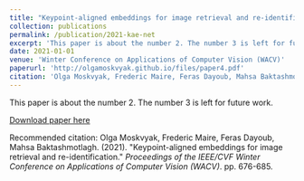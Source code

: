 ```yaml
---
title: "Keypoint-aligned embeddings for image retrieval and re-identification"
collection: publications
permalink: /publication/2021-kae-net
excerpt: 'This paper is about the number 2. The number 3 is left for future work.'
date: 2021-01-01
venue: 'Winter Conference on Applications of Computer Vision (WACV)'
paperurl: 'http://olgamoskvyak.github.io/files/paper4.pdf'
citation: 'Olga Moskvyak, Frederic Maire, Feras Dayoub, Mahsa Baktashmotlagh. (2021). &quot;Keypoint-aligned embeddings for image retrieval and re-identification.&quot; <i>Proceedings of the IEEE/CVF Winter Conference on Applications of Computer Vision (WACV)</i>. pp. 676-685.'
---
```

This paper is about the number 2. The number 3 is left for future work.

[Download paper here](http://olgamoskvyak.github.io/files/paper4.pdf)

Recommended citation: Olga Moskvyak, Frederic Maire, Feras Dayoub, Mahsa Baktashmotlagh. (2021). &quot;Keypoint-aligned embeddings for image retrieval and re-identification.&quot; <i>Proceedings of the IEEE/CVF Winter Conference on Applications of Computer Vision (WACV)</i>. pp. 676-685.
